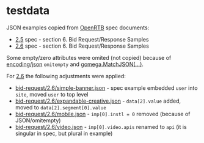 # testdata

JSON examples copied from [OpenRTB](https://iabtechlab.com/standards/openrtb/) spec documents:
- [2.5](https://iabtechlab.com/wp-content/uploads/2016/07/OpenRTB-API-Specification-Version-2-5-FINAL.pdf) spec - section 6. Bid Request/Response Samples
- [2.6](https://iabtechlab.com/wp-content/uploads/2022/04/OpenRTB-2-6_FINAL.pdf) spec - section 6. Bid Request/Response Samples

Some empty/zero attributes were omited (not copied) because of [encoding/json](https://golang.org/pkg/encoding/json/) `omitempty` and [gomega.MatchJSON(...)](http://onsi.github.io/gomega/#matchjsonjson-interface).

For [2.6](https://iabtechlab.com/wp-content/uploads/2022/04/OpenRTB-2-6_FINAL.pdf) the following adjustments were applied:

- [bid-request/2.6/simple-banner.json](bid-request/2.6/simple-banner.json) - spec example embedded `user` into `site`, moved `user` to top level
- [bid-request/2.6/expandable-creative.json](bid-request/2.6/expandable-creative.json) - `data[2].value` added, moved to `data[2].segment[0].value`
- [bid-request/2.6/mobile.json](bid-request/2.6/mobile.json) - `imp[0].instl = 0` removed (because of JSON/omitempty)
- [bid-request/2.6/video.json](bid-request/2.6/video.json) - `imp[0].video.apis` renamed to `api` (it is singular in spec, but plural in example)
